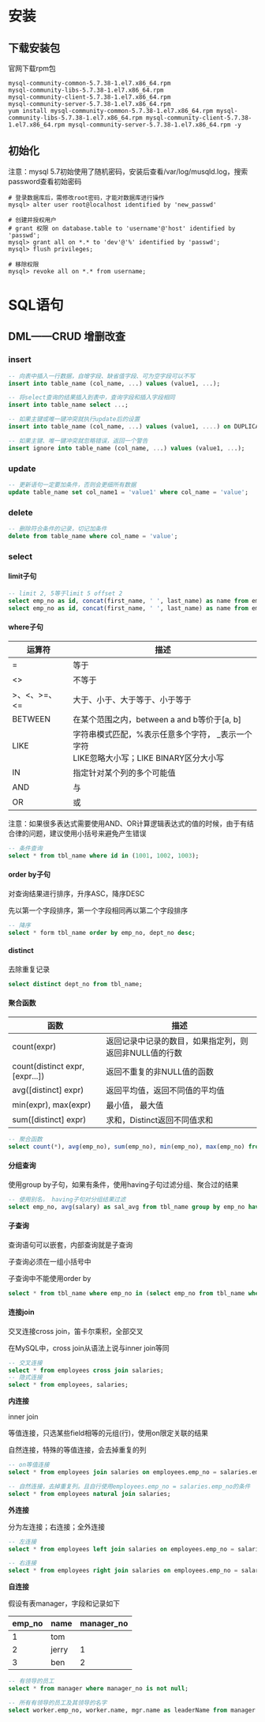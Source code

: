 # 安装

## 下载安装包

官网下载rpm包

```
mysql-community-common-5.7.38-1.el7.x86_64.rpm 
mysql-community-libs-5.7.38-1.el7.x86_64.rpm 
mysql-community-client-5.7.38-1.el7.x86_64.rpm
mysql-community-server-5.7.38-1.el7.x86_64.rpm
yum install mysql-community-common-5.7.38-1.el7.x86_64.rpm mysql-community-libs-5.7.38-1.el7.x86_64.rpm mysql-community-client-5.7.38-1.el7.x86_64.rpm mysql-community-server-5.7.38-1.el7.x86_64.rpm -y
```

## 初始化

注意：mysql 5.7初始使用了随机密码，安装后查看/var/log/musqld.log，搜索password查看初始密码

```
# 登录数据库后，需修改root密码，才能对数据库进行操作
mysql> alter user root@localhost identified by 'new_passwd'

# 创建并授权用户
# grant 权限 on database.table to 'username'@'host' identified by 'passwd';
mysql> grant all on *.* to 'dev'@'%' identified by 'passwd';
mysql> flush privileges;

# 移除权限
mysql> revoke all on *.* from username;
```

# SQL语句

## DML——CRUD 增删改查

### insert

```sql
-- 向表中插入一行数据，自增字段、缺省值字段、可为空字段可以不写
insert into table_name (col_name, ...) values (value1, ...);

-- 将select查询的结果插入到表中，查询字段和插入字段相同
insert into table_name select ...;

-- 如果主键或唯一键冲突就执行update后的设置 
insert into table_name (col_name, ...) values (value1, ....) on DUPLICATE key update col_name1=value1, ...;

-- 如果主键、唯一键冲突就忽略错误，返回一个警告
insert ignore into table_name (col_name, ...) values (value1, ...);
```

### update

```sql
-- 更新语句一定要加条件，否则会更细所有数据
update table_name set col_name1 = 'value1' where col_name = 'value';
```

### delete

```sql
-- 删除符合条件的记录，切记加条件
delete from table_name where col_name = 'value';
```

### select

#### limit子句

```sql
-- limit 2, 5等于limit 5 offset 2
select emp_no as id, concat(first_name, ' ', last_name) as name from employees as emp where emp.emp_no > 10002 limit 2, 5;
select emp_no as id, concat(first_name, ' ', last_name) as name from employees as emp where emp.emp_no > 10002 limit 5 offset 2;
```

#### where子句

| 运算符       | 描述                                                         |
| ------------ | ------------------------------------------------------------ |
| =            | 等于                                                         |
| <>           | 不等于                                                       |
| >、<、>=、<= | 大于、小于、大于等于、小于等于                               |
| BETWEEN      | 在某个范围之内，between a and b等价于[a, b]                  |
| LIKE         | 字符串模式匹配，%表示任意多个字符， _表示一个字符<br />LIKE忽略大小写；LIKE BINARY区分大小写 |
| IN           | 指定针对某个列的多个可能值                                   |
| AND          | 与                                                           |
| OR           | 或                                                           |

注意：如果很多表达式需要使用AND、OR计算逻辑表达式的值的时候，由于有结合律的问题，建议使用小括号来避免产生错误

```sql
-- 条件查询
select * from tbl_name where id in (1001, 1002, 1003);
```

#### order by子句

对查询结果进行排序，升序ASC，降序DESC

先以第一个字段排序，第一个字段相同再以第二个字段排序

```sql
-- 降序
select * form tbl_name order by emp_no, dept_no desc;
```

#### distinct

去除重复记录

```sql
select distinct dept_no from tbl_name;
```

#### 聚合函数

| 函数                            | 描述                                                   |
| ------------------------------- | ------------------------------------------------------ |
| count(expr)                     | 返回记录中记录的数目，如果指定列，则返回非NULL值的行数 |
| count(distinct expr, [expr...]) | 返回不重复的非NULL值的函数                             |
| avg([distinct] expr)            | 返回平均值，返回不同值的平均值                         |
| min(expr), max(expr)            | 最小值， 最大值                                        |
| sum([distinct] expr)            | 求和，Distinct返回不同值求和                           |

```sql
-- 聚合函数
select count(*), avg(emp_no), sum(emp_no), min(emp_no), max(emp_no) from tbl_name;
```

#### 分组查询

使用group by子句，如果有条件，使用having子句过滤分组、聚合过的结果

```sql
-- 使用别名， having子句对分组结果过滤
select emp_no, avg(salary) as sal_avg from tbl_name group by emp_no having sal_avg > 4500;
```

#### 子查询

查询语句可以嵌套，内部查询就是子查询

子查询必须在一组小括号中

子查询中不能使用order by

```sql
select * from tbl_name where emp_no in (select emp_no from tbl_name where emp_no > 1005) order by emp_no;
```

#### 连接join

交叉连接cross join，笛卡尔乘积，全部交叉

在MySQL中，cross join从语法上说与inner join等同

```sql
-- 交叉连接
select * from employees cross join salaries;
-- 隐式连接
select * from employees, salaries;
```

**内连接**

inner join

等值连接，只选某些field相等的元组(行)，使用on限定关联的结果

自然连接，特殊的等值连接，会去掉重复的列

```sql
-- on等值连接
select * from employees join salaries on employees.emp_no = salaries.emp_no;

-- 自然连接，去掉重复列。且自行使用employees.emp_no = salaries.emp_no的条件
select * from employees natural join salaries;
```

**外连接**

分为左连接；右连接；全外连接

```sql
-- 左连接
select * from employees left join salaries on employees.emp_no = salaries.emp_no;

-- 右连接
select * from employees right join salaries on employees.emp_no = salaries.emp_no;
```

**自连接**

假设有表manager，字段和记录如下

| emp_no | name  | manager_no |
| ------ | ----- | ---------- |
| 1      | tom   |            |
| 2      | jerry | 1          |
| 3      | ben   | 2          |

```sql
-- 有领导的员工
select * from manager where manager_no is not null;

-- 所有有领导的员工及其领导的名字
select worker.emp_no, worker.name, mgr.name as leaderName from manager as worker join manager as mgr on worker.manager_no = mgr.emp_no
```
